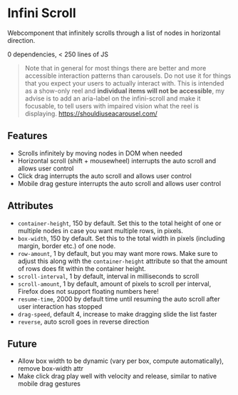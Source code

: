 # Infini Scroll

Webcomponent that infinitely scrolls through a list of nodes in horizontal direction.

0 dependencies, < 250 lines of JS

> Note that in general for most things there are better and more accessible interaction patterns than carousels.
> Do not use it for things that you expect your users to actually interact with. 
> This is intended as a show-only reel and **individual items will not be accessible**, 
> my advise is to add an aria-label on the infini-scroll and make it focusable, 
> to tell users with impaired vision what the reel is displaying.
> https://shouldiuseacarousel.com/

## Features

- Scrolls infinitely by moving nodes in DOM when needed
- Horizontal scroll (shift + mousewheel) interrupts the auto scroll and allows user control
- Click drag interrupts the auto scroll and allows user control
- Mobile drag gesture interrupts the auto scroll and allows user control

## Attributes

- `container-height`, 150 by default. Set this to the total height of one or multiple nodes in case you want multiple rows, in pixels.
- `box-width`, 150 by default. Set this to the total width in pixels (including margin, border etc.) of one node.
- `row-amount`, 1 by default, but you may want more rows. Make sure to adjust this along with the `container-height` attribute so that the amount of rows does fit within the container height.
- `scroll-interval`, 1 by default, interval in milliseconds to scroll
- `scroll-amount`, 1 by default, amount of pixels to scroll per interval, Firefox does not support floating numbers here!
- `resume-time`, 2000 by default time until resuming the auto scroll after user interaction has stopped
- `drag-speed`, default 4, increase to make dragging slide the list faster
- `reverse`, auto scroll goes in reverse direction

## Future

- Allow box width to be dynamic (vary per box, compute automatically), remove box-width attr
- Make click drag play well with velocity and release, similar to native mobile drag gestures